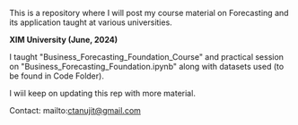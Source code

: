 This is a repository where I will post my course material on Forecasting and its application taught at various universities. 

**XIM University (June, 2024)**

I taught "Business_Forecasting_Foundation_Course" and practical session on "Business_Forecasting_Foundation.ipynb" along with datasets used (to be found in Code Folder).

I wiil keep on updating this rep with more material. 

Contact: mailto:ctanujit@gmail.com 
